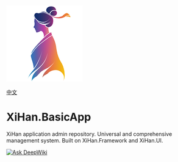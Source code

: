 ![logo](./assets/logo.png)

[中文](README_cn.md)

# XiHan.BasicApp

XiHan application admin repository. Universal and comprehensive management system. Built on XiHan.Framework and XiHan.UI.

[![Ask DeepWiki](https://deepwiki.com/badge.svg)](https://deepwiki.com/XiHanFun/XiHan.BasicApp)
